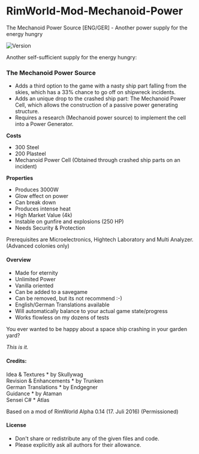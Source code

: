 # RimWorld-Mod-Mechanoid-Power
The Mechanoid Power Source [ENG/GER] - Another power supply for the energy hungry

<img src="https://camo.githubusercontent.com/1e4f97e52db576a793e373a27c2de38c026bb3f1/68747470733a2f2f696d672e736869656c64732e696f2f62616467652f52696d776f726c642d312e302d677265656e2e737667" alt="Version" data-canonical-src="https://img.shields.io/badge/Rimworld-1.0-green.svg" style="max-width:100%;"></a>

Another self-sufficient supply for the energy hungry:

### The Mechanoid Power Source

 - Adds a third option to the game with a nasty ship part falling from the skies, which has a 33% chance to go off on shipwreck incidents.
 - Adds an unique drop to the crashed ship part: The Mechanoid Power Cell, which allows the construction of a passive power generating structure.
 - Requires a research (Mechanoid power source) to implement the cell into a Power Generator.

<b>Costs</b>
 - 300 Steel
 - 200 Plasteel
 - Mechanoid Power Cell
  (Obtained through crashed ship parts on an incident)
  
<b>Properties</b>

 - Produces 3000W
 - Glow effect on power
 - Can break down
 - Produces intense heat
 - High Market Value (4k)
 - Instable on gunfire and explosions (250 HP)
 - Needs Security & Protection
 
Prerequisites are Microelectronics, Hightech Laboratory and Multi Analyzer.
(Advanced colonies only)

#### Overview

 - Made for eternity
 - Unlimited Power
 - Vanilla oriented
 - Can be added to a savegame
 - Can be removed, but its not recommend :-)
 - English/German Translations available
 - Will automatically balance to your actual game state/progress
 - Works flowless on my dozens of tests

You ever wanted to be happy about a space ship crashing in your garden yard?

<i>This is it.</i>

#### Credits:<br>
Idea & Textures * by Skullywag<br>
Revision & Enhancements * by Trunken<br>
German Translations * by Endgegner<br>
Guidance * by Ataman<br>
Sensei C# * Atlas<br>

Based on a mod of RimWorld Alpha 0.14 (17. Juli 2016) (Permissioned)

#### License
- Don't share or redistribute any of the given files and code.
- Please explicitly ask all authors for their allowance.
